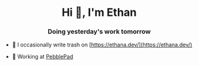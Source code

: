 <h1 align="center">Hi 👋, I'm Ethan</h1>
<h3 align="center">Doing yesterday's work tomorrow</h3>

- 📝 I occasionally write trash on [https://ethana.dev/](https://ethana.dev/)

- 📄 Working at [PebblePad](https://www.pebblepad.co.uk/)
